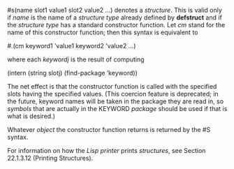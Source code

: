  

#s(name slot1 value1 slot2 value2 ...) denotes a *structure*. This is valid only if *name* is the name of a *structure type* already defined by **defstruct** and if the *structure type* has a standard constructor function. Let *cm* stand for the name of this constructor function; then this syntax is equivalent to 

#.(cm keyword1 ’value1 keyword2 ’value2 ...) 

where each *keywordj* is the result of computing 

(intern (string slotj) (find-package ’keyword)) 

The net effect is that the constructor function is called with the specified slots having the specified values. (This coercion feature is deprecated; in the future, keyword names will be taken in the package they are read in, so *symbols* that are actually in the KEYWORD *package* should be used if that is what is desired.) 

Whatever *object* the constructor function returns is returned by the #S syntax. 

For information on how the *Lisp printer* prints *structures*, see Section 22.1.3.12 (Printing Structures). 


